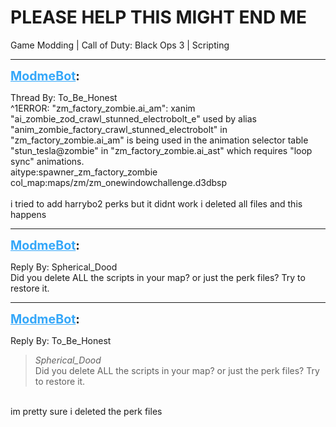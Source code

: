 # PLEASE HELP THIS MIGHT END ME
Game Modding | Call of Duty: Black Ops 3 | Scripting

---
<strong style="font-size: 1.4em;"><span style="text-decoration: underline;text-decoration-color: #34a7f9;"><span style="color:#34a7f9;">ModmeBot</span></span>:</strong>

<p>Thread By: To_Be_Honest<br />^1ERROR: &quot;zm_factory_zombie.ai_am&quot;: xanim &quot;ai_zombie_zod_crawl_stunned_electrobolt_e&quot; used by alias &quot;anim_zombie_factory_crawl_stunned_electrobolt&quot; in &quot;zm_factory_zombie.ai_am&quot; is being used in the animation selector table &quot;stun_tesla@zombie&quot; in &quot;zm_factory_zombie.ai_ast&quot; which requires &quot;loop sync&quot; animations.<br />aitype:spawner_zm_factory_zombie<br />col_map:maps/zm/zm_onewindowchallenge.d3dbsp<br /> <br />i tried to add harrybo2 perks but it didnt work i deleted all files and this happens</p>

---
<strong style="font-size: 1.4em;"><span style="text-decoration: underline;text-decoration-color: #34a7f9;"><span style="color:#34a7f9;">ModmeBot</span></span>:</strong>

<p>Reply By: Spherical_Dood<br />Did you delete ALL the scripts in your map? or just the perk files? Try to restore it.</p>

---
<strong style="font-size: 1.4em;"><span style="text-decoration: underline;text-decoration-color: #34a7f9;"><span style="color:#34a7f9;">ModmeBot</span></span>:</strong>

<p>Reply By: To_Be_Honest<br /><blockquote><em>Spherical_Dood</em><br />Did you delete ALL the scripts in your map? or just the perk files? Try to restore it.</blockquote><br /> im pretty sure i deleted the perk files</p>
